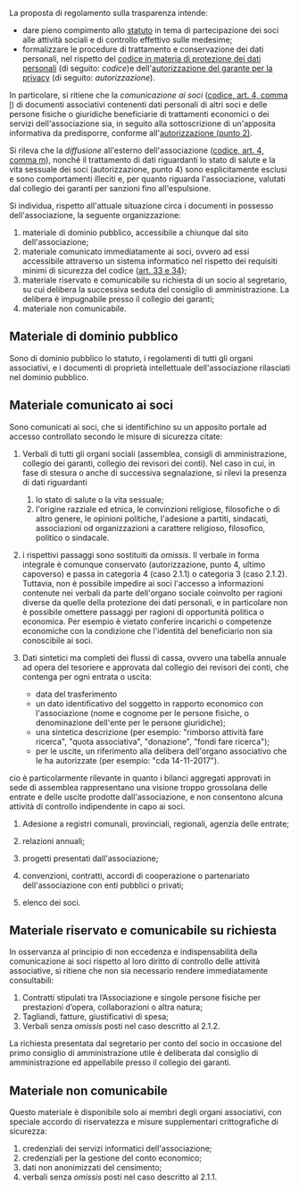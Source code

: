 La proposta di regolamento sulla trasparenza intende:

-   dare pieno compimento
    allo [statuto](http://www.alumniscuolagalileiana.it/wp-content/uploads/2017/03/Statuto-Alumni-SGSS.pdf) in
    tema di partecipazione dei soci alle attività sociali e di controllo
    effettivo sulle medesime;
-   formalizzare le procedure di trattamento e conservazione dei dati
    personali, nel rispetto del [codice in materia di protezione dei
    dati
    personali](http://www.garanteprivacy.it/web/guest/home/docweb/-/docweb-display/docweb/1311248) (di
    seguito: *codice*)e dell'[autorizzazione del garante per la
    privacy](http://garanteprivacy.it/web/guest/home/docweb/-/docweb-display/docweb/5803310) (di
    seguito: *autorizzazione*).

In particolare, si ritiene che la *comunicazione* *ai soci* ([codice,
art. 4, comma
l](http://www.garanteprivacy.it/web/guest/home/docweb/-/docweb-display/docweb/1311248))
di documenti associativi contenenti dati personali di altri soci e delle
persone fisiche o giuridiche beneficiarie di trattamenti economici o dei
servizi dell'associazione sia, in seguito alla sottoscrizione di
un'apposita informativa da predisporre, conforme all'[autorizzazione
(punto
2)](http://garanteprivacy.it/web/guest/home/docweb/-/docweb-display/docweb/5803310).

Si rileva che la *diffusione* all'esterno dell'associazione ([codice,
art. 4, comma
m](http://www.garanteprivacy.it/web/guest/home/docweb/-/docweb-display/docweb/1311248)),
nonché il trattamento di dati riguardanti lo stato di salute e la vita
sessuale dei soci (autorizzazione, punto 4) sono esplicitamente esclusi
e sono comportamenti illeciti e, per quanto riguarda l'associazione,
valutati dal collegio dei garanti per sanzioni fino all'espulsione.

Si individua, rispetto all'attuale situazione circa i documenti in
possesso dell'associazione, la seguente organizzazione:

1.  materiale di dominio pubblico, accessibile a chiunque dal sito
    dell'associazione;
2.  materiale comunicato immediatamente ai soci, ovvero ad essi
    accessibile attraverso un sistema informatico nel rispetto dei
    requisiti minimi di sicurezza del codice ([art. 33 e
    34](http://www.garanteprivacy.it/web/guest/home/docweb/-/docweb-display/docweb/1311248));
3.  materiale riservato e comunicabile su richiesta di un socio al
    segretario, su cui delibera la successiva seduta del consiglio di
    amministrazione. La delibera è impugnabile presso il collegio dei
    garanti;
4.  materiale non comunicabile.

Materiale di dominio pubblico
--------------------------------

Sono di dominio pubblico lo statuto, i regolamenti di tutti gli organi
associativi, e i documenti di proprietà intellettuale dell'associazione
rilasciati nel dominio pubblico.

Materiale comunicato ai soci
-------------------------------

Sono comunicati ai soci, che si identifichino su un apposito portale ad
accesso controllato secondo le misure di sicurezza citate:

1. Verbali di tutti gli organi sociali (assemblea, consigli di
amministrazione, collegio dei garanti, collegio dei revisori dei conti).
Nel caso in cui, in fase di stesura o anche di successiva segnalazione,
si rilevi la presenza di dati riguardanti

    1.  lo stato di salute o la vita sessuale;
    2.  l'origine razziale ed etnica, le convinzioni religiose, filosofiche
        o di altro genere, le opinioni politiche, l'adesione a partiti,
        sindacati, associazioni od organizzazioni a carattere religioso,
        filosofico, politico o sindacale.

2. i rispettivi passaggi sono sostituiti da *omissis*. Il verbale in forma
integrale è comunque conservato (autorizzazione, punto 4, ultimo
capoverso) e passa in categoria 4 (caso 2.1.1) o categoria 3 (caso
2.1.2). Tuttavia, non è possibile impedire ai soci l'accesso a
informazioni contenute nei verbali da parte dell'organo sociale
coinvolto per ragioni diverse da quelle della protezione dei dati
personali, e in particolare non è possibile omettere passaggi per
ragioni di opportunità politica o economica. Per esempio è vietato
conferire incarichi o competenze economiche con la condizione che
l'identità del beneficiario non sia conoscibile ai soci.

3. Dati sintetici ma completi dei flussi di cassa, ovvero una tabella
annuale ad opera del tesoriere e approvata dal collegio dei revisori dei
conti, che contenga per ogni entrata o uscita:

    -   data del trasferimento
    -   un dato identificativo del soggetto in rapporto economico con
        l'associazione (nome e cognome per le persone fisiche, o
        denominazione dell'ente per le persone giuridiche);
    -   una sintetica descrizione (per esempio: "rimborso attività fare
        ricerca", "quota associativa", "donazione", "fondi fare ricerca");
    -   per le uscite, un riferimento alla delibera dell'organo associativo
        che le ha autorizzate (per esempio: "cda 14-11-2017").

cio è particolarmente rilevante in quanto i bilanci aggregati approvati
in sede di assemblea rappresentano una visione troppo grossolana delle
entrate e delle uscite prodotte dall'associazione, e non consentono
alcuna attività di controllo indipendente in capo ai soci.

1. Adesione a registri comunali, provinciali, regionali, agenzia delle
entrate;

1. relazioni annuali;

1. progetti presentati dall'associazione;

1. convenzioni, contratti, accordi di cooperazione o partenariato
dell'associazione con enti pubblici o privati;

1. elenco dei soci.

Materiale riservato e comunicabile su richiesta
--------------------------------------------------

In osservanza al principio di non eccedenza e indispensabilità della
comunicazione ai soci rispetto al loro diritto di controllo delle
attività associative, si ritiene che non sia necessario rendere
immediatamente consultabili:

1.  Contratti stipulati tra l’Associazione e singole persone fisiche per
    prestazioni d’opera, collaborazioni o altra natura;
2.  Tagliandi, fatture, giustificativi di spesa;
3.  Verbali senza *omissis* posti nel caso descritto al 2.1.2.

La richiesta presentata dal segretario per conto del socio in occasione
del primo consiglio di amministrazione utile è deliberata dal consiglio
di amministrazione ed appellabile presso il collegio dei garanti.

Materiale non comunicabile
-----------------------------

Questo materiale è disponibile solo ai membri degli organi associativi,
con speciale accordo di riservatezza e misure supplementari
crittografiche di sicurezza:

1.  credenziali dei servizi informatici dell'associazione;
2.  credenziali per la gestione del conto economico;
3.  dati non anonimizzati del censimento;
4.  verbali senza *omissis* posti nel caso descritto al 2.1.1.
